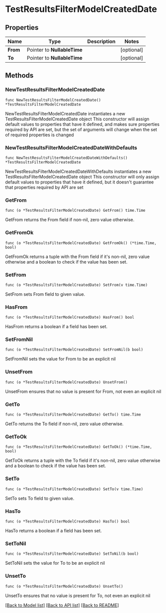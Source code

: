 # TestResultsFilterModelCreatedDate

## Properties

Name | Type | Description | Notes
------------ | ------------- | ------------- | -------------
**From** | Pointer to **NullableTime** |  | [optional] 
**To** | Pointer to **NullableTime** |  | [optional] 

## Methods

### NewTestResultsFilterModelCreatedDate

`func NewTestResultsFilterModelCreatedDate() *TestResultsFilterModelCreatedDate`

NewTestResultsFilterModelCreatedDate instantiates a new TestResultsFilterModelCreatedDate object
This constructor will assign default values to properties that have it defined,
and makes sure properties required by API are set, but the set of arguments
will change when the set of required properties is changed

### NewTestResultsFilterModelCreatedDateWithDefaults

`func NewTestResultsFilterModelCreatedDateWithDefaults() *TestResultsFilterModelCreatedDate`

NewTestResultsFilterModelCreatedDateWithDefaults instantiates a new TestResultsFilterModelCreatedDate object
This constructor will only assign default values to properties that have it defined,
but it doesn't guarantee that properties required by API are set

### GetFrom

`func (o *TestResultsFilterModelCreatedDate) GetFrom() time.Time`

GetFrom returns the From field if non-nil, zero value otherwise.

### GetFromOk

`func (o *TestResultsFilterModelCreatedDate) GetFromOk() (*time.Time, bool)`

GetFromOk returns a tuple with the From field if it's non-nil, zero value otherwise
and a boolean to check if the value has been set.

### SetFrom

`func (o *TestResultsFilterModelCreatedDate) SetFrom(v time.Time)`

SetFrom sets From field to given value.

### HasFrom

`func (o *TestResultsFilterModelCreatedDate) HasFrom() bool`

HasFrom returns a boolean if a field has been set.

### SetFromNil

`func (o *TestResultsFilterModelCreatedDate) SetFromNil(b bool)`

 SetFromNil sets the value for From to be an explicit nil

### UnsetFrom
`func (o *TestResultsFilterModelCreatedDate) UnsetFrom()`

UnsetFrom ensures that no value is present for From, not even an explicit nil
### GetTo

`func (o *TestResultsFilterModelCreatedDate) GetTo() time.Time`

GetTo returns the To field if non-nil, zero value otherwise.

### GetToOk

`func (o *TestResultsFilterModelCreatedDate) GetToOk() (*time.Time, bool)`

GetToOk returns a tuple with the To field if it's non-nil, zero value otherwise
and a boolean to check if the value has been set.

### SetTo

`func (o *TestResultsFilterModelCreatedDate) SetTo(v time.Time)`

SetTo sets To field to given value.

### HasTo

`func (o *TestResultsFilterModelCreatedDate) HasTo() bool`

HasTo returns a boolean if a field has been set.

### SetToNil

`func (o *TestResultsFilterModelCreatedDate) SetToNil(b bool)`

 SetToNil sets the value for To to be an explicit nil

### UnsetTo
`func (o *TestResultsFilterModelCreatedDate) UnsetTo()`

UnsetTo ensures that no value is present for To, not even an explicit nil

[[Back to Model list]](../README.md#documentation-for-models) [[Back to API list]](../README.md#documentation-for-api-endpoints) [[Back to README]](../README.md)



